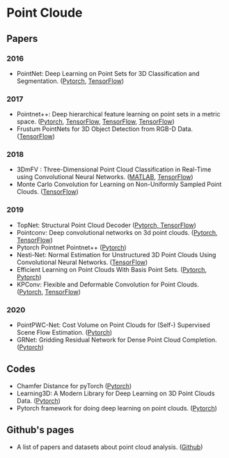 # Point Cloude


## Papers

### 2016
* PointNet: Deep Learning on Point Sets for 3D Classification and Segmentation. ([Pytorch](https://github.com/fxia22/pointnet.pytorch), [TensorFlow](https://github.com/DylanWusee/pointnet))

### 2017
* Pointnet++: Deep hierarchical feature learning on point sets in a metric space. ([Pytorch](https://github.com/erikwijmans/Pointnet2_PyTorch), [TensorFlow](https://github.com/charlesq34/pointnet2), [TensorFlow](https://github.com/isl-org/Open3D-PointNet2-Semantic3D), [TensorFlow](https://github.com/DylanWusee/pointnet_conv))
* Frustum PointNets for 3D Object Detection from RGB-D Data. ([TensorFlow](https://github.com/charlesq34/frustum-pointnets))

### 2018
* 3DmFV : Three-Dimensional Point Cloud Classification in Real-Time using Convolutional Neural Networks. ([MATLAB](https://github.com/sitzikbs/3DmFV-Net-MATLAB), [TensorFlow](https://github.com/sitzikbs/3DmFV-Net))
* Monte Carlo Convolution for Learning on Non-Uniformly Sampled Point Clouds. ([TensorFlow](https://github.com/viscom-ulm/MCCNN))

### 2019
* TopNet: Structural Point Cloud Decoder ([Pytorch, TensorFlow](https://github.com/lynetcha/completion3d))
* Pointconv: Deep convolutional networks on 3d point clouds. ([Pytorch](https://github.com/DylanWusee/pointconv_pytorch), [TensorFlow](https://github.com/DylanWusee/pointconv))
* Pytorch Pointnet Pointnet++ ([Pytorch](https://github.com/yanx27/Pointnet_Pointnet2_pytorch))
* Nesti-Net: Normal Estimation for Unstructured 3D Point Clouds Using Convolutional Neural Networks. ([TensorFlow](https://github.com/sitzikbs/Nesti-Net))
* Efficient Learning on Point Clouds With Basis Point Sets. ([Pytorch](https://github.com/sergeyprokudin/bps), [Pytorch](https://github.com/otaheri/bps_torch))
* KPConv: Flexible and Deformable Convolution for Point Clouds. ([Pytorch](https://github.com/HuguesTHOMAS/KPConv-PyTorch), [TensorFlow](https://github.com/HuguesTHOMAS/KPConv))

### 2020
* PointPWC-Net: Cost Volume on Point Clouds for (Self-) Supervised Scene Flow Estimation. ([Pytorch](https://github.com/DylanWusee/PointPWC))
* GRNet: Gridding Residual Network for Dense Point Cloud Completion. ([Pytorch](https://github.com/hzxie/GRNet))


## Codes
* Chamfer Distance for pyTorch ([Pytorch](https://github.com/chrdiller/pyTorchChamferDistance))
* Learning3D: A Modern Library for Deep Learning on 3D Point Clouds Data. ([Pytorch](https://github.com/vinits5/learning3d))
*  Pytorch framework for doing deep learning on point clouds. ([Pytorch](https://github.com/torch-points3d/torch-points3d))


## Github's pages
* A list of papers and datasets about point cloud analysis. ([Github](https://github.com/Yochengliu/awesome-point-cloud-analysis))






